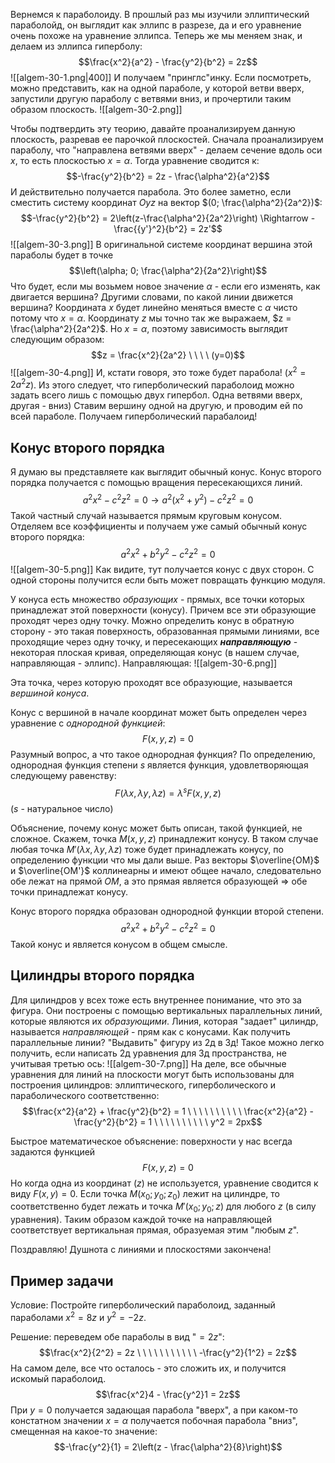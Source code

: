 Вернемся к параболоиду. В прошлый раз мы изучили эллиптический параболойд, он выглядит как эллипс в разрезе, да и его уравнение очень похоже на уравнение эллипса.
Теперь же мы меняем знак, и делаем из эллипса гиперболу:
$$\frac{x^2}{a^2} - \frac{y^2}{b^2} = 2z$$
![[algem-30-1.png|400]]
И получаем "принглс"инку.
Если посмотреть, можно представить, как на одной параболе, у которой ветви вверх, запустили другую параболу с ветвями вниз, и прочертили таким образом плоскость.
![[algem-30-2.png]]

Чтобы подтвердить эту теорию, давайте проанализируем данную плоскость, разревав ее парочкой плоскостей.
Сначала проанализируем параболу, что "направлена ветвями вверх" - делаем сечение вдоль оси $x$, то есть плоскостью $x=\alpha$.
Тогда уравнение сводится к:
$$-\frac{y^2}{b^2} = 2z - \frac{\alpha^2}{a^2}$$
И действительно получается парабола. Это более заметно, если сместить систему координат $Oyz$ на вектор $(0; \frac{\alpha^2}{2a^2})$:
$$-\frac{y^2}{b^2} = 2\left(z-\frac{\alpha^2}{2a^2}\right) \Rightarrow -\frac{{y'}^2}{b^2} = 2z'$$
![[algem-30-3.png]]
В оригинальной системе координат вершина этой параболы будет в точке $$\left(\alpha; 0; \frac{\alpha^2}{2a^2}\right)$$
Что будет, если мы возьмем новое значение $\alpha$ - если его изменять, как двигается вершина? Другими словами, по какой линии движется вершина? Координата $x$ будет линейно меняться вместе с $\alpha$ чисто потому что $x=\alpha$. Координату $z$ мы точно так же выражаем, $z = \frac{\alpha^2}{2a^2}$. Но $x = \alpha$, поэтому зависимость выглядит следующим образом:
$$z = \frac{x^2}{2a^2} \ \ \ \ (y=0)$$
![[algem-30-4.png]]
И, кстати говоря, это тоже будет парабола! ($x^2 = 2a^2 z$).
Из этого следует, что гиперболический параболоид можно задать всего лишь с помощью двух гипербол. Одна ветвями вверх, другая - вниз)
Ставим вершину одной на другую, и проводим ей по всей параболе. Получаем гиперболический парабалоид!
## Конус второго порядка
Я думаю вы представляете как выглядит обычный конус. Конус второго порядка получается с помощью вращения пересекающихся линий.
$$a^2x^2 - c^2z^2=0 \rightarrow a^2(x^2+y^2) - c^2z^2=0$$
Такой частный случай называется прямым круговым конусом.
Отделяем все коэффициенты и получаем уже самый обычный конус второго порядка:
$$a^2 x^2 + b^2 y^2 - c^2 z^2 = 0$$
![[algem-30-5.png]]
Как видите, тут получается конус с двух сторон. С одной стороны получится если быть может повращать функцию модуля.

У конуса есть множество *образующих* - прямых, все точки которых принадлежат этой поверхности (конусу). Причем все эти образующие проходят через одну точку.
Можно определить конус в обратную сторону - это такая поверхность, образованная прямыми линиями, все проходящие через одну точку, и пересекающих ***направляющую*** - некоторая плоская кривая, определяющая конус (в нашем случае, направляющая - эллипс).
Направляющая:
![[algem-30-6.png]]

Эта точка, через которую проходят все образующие, называется *вершиной конуса*.

Конус с вершиной в начале координат может быть определен через уравнение с *однородной функцией*:
$$F(x,y,z) = 0$$
Разумный вопрос, а что такое однородная функция? По определению, однородная функция степени $s$ является функция, удовлетворяющая следующему равенству:
$$F(\lambda x, \lambda y, \lambda z) = \lambda^s F(x,y,z)$$
($s$ - натуральное число)

Объяснение, почему конус может быть описан, такой функцией, не сложное. Скажем, точка $M(x,y,z)$ принадлежит конусу. В таком случае любая точка $M'(\lambda x, \lambda y, \lambda z)$ тоже будет принадлежать конусу, по определению функции что мы дали выше. Раз векторы $\overline{OM}$ и $\overline{OM'}$ коллинеарны и имеют общее начало, следовательно обе лежат на прямой $OM$, а это прямая является образующей $\Rightarrow$ обе точки принадлежат конусу.

Конус второго порядка образован однородной функции второй степени.
$$a^2x^2 + b^2y^2 - c^2z^2 = 0$$
Такой конус и является конусом в общем смысле.
## Цилиндры второго порядка
Для цилиндров у всех тоже есть внутреннее понимание, что это за фигура.
Они построены с помощью вертикальных параллельных линий, которые являются их *образующими*. Линия, которая "задает" цилиндр, называется *направляющей* - прям как с конусами.
Как получить параллельные линии? "Выдавить" фигуру из 2д в 3д! Такое можно легко получить, если написать 2д уравнения для 3д пространства, не учитывая третью ось:
![[algem-30-7.png]]
На деле, все обычные уравнения для линий на плоскости могут быть использованы для построения цилиндров: эллиптического, гиперболического и параболического соответственно:
$$\frac{x^2}{a^2} + \frac{y^2}{b^2} = 1 \ \ \ \ \ \ \ \ \ \ \frac{x^2}{a^2} - \frac{y^2}{b^2} = 1 \ \ \ \ \ \ \ \ \ \ y^2 = 2px$$

Быстрое математическое объяснение: поверхности у нас всегда задаются функцией $$F(x,y,z) = 0$$
Но когда одна из координат ($z$) не используется, уравнение сводится к виду $F(x,y)=0$. Если точка $M(x_0; y_0; z_0)$ лежит на цилиндре, то соответственно будет лежать и точка $M'(x_0; y_0; z)$ для любого $z$ (в силу уравнения). Таким образом каждой точке на направляющей соответствует вертикальная прямая, образуемая этим "любым $z$".

Поздравляю! Душнота с линиями и плоскостями закончена!
## Пример задачи
Условие: Постройте гиперболический параболоид, заданный параболами $x^2 = 8z$ и $y^2 = -2z$.

Решение: переведем обе параболы в вид "$=2z$":
$$\frac{x^2}{2^2} = 2z \ \ \ \ \ \ \ \ \ \ \ -\frac{y^2}{1^2} = 2z$$
На самом деле, все что осталось - это сложить их, и получится искомый параболоид.
$$\frac{x^2}4 - \frac{y^2}1 = 2z$$
При $y=0$ получается задающая парабола "вверх", а при каком-то констатном значении $x=\alpha$ получается побочная парабола "вниз", смещенная на какое-то значение:
$$-\frac{y^2}{1} = 2\left(z - \frac{\alpha^2}{8}\right)$$
